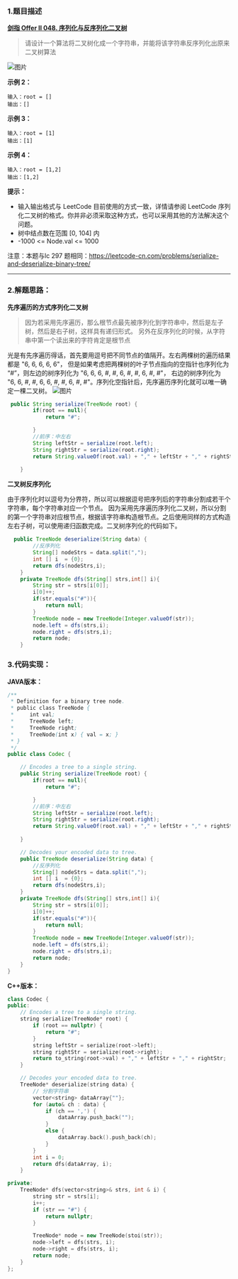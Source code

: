 ### 1.题目描述

 **[剑指 Offer II 048. 序列化与反序列化二叉树](https://leetcode-cn.com/problems/h54YBf/)** 
 
 > 请设计一个算法将二叉树化成一个字符串，并能将该字符串反序列化出原来二叉树算法

 ![图片](https://user-images.githubusercontent.com/42907149/141937183-6d8ed732-4300-40f0-bdef-50a729e70f1f.png)
 
**示例 2：**
```
输入：root = []
输出：[]
```
**示例 3：**
```
输入：root = [1]
输出：[1]
```
**示例 4：**
```
输入：root = [1,2]
输出：[1,2]
```

**提示：**

- 输入输出格式与 LeetCode 目前使用的方式一致，详情请参阅 LeetCode 序列化二叉树的格式。你并非必须采取这种方式，也可以采用其他的方法解决这个问题。
- 树中结点数在范围 [0, 104] 内
- -1000 <= Node.val <= 1000


 注意：本题与lc 297 题相同：https://leetcode-cn.com/problems/serialize-and-deserialize-binary-tree/ 




-------------

### 2.解题思路：

**先序遍历的方式序列化二叉树**

>因为若采用先序遍历，那么根节点最先被序列化到字符串中，然后是左子树，然后是右子树，这样具有递归形式。
>另外在反序列化的时候，从字符串中第一个读出来的字符肯定是根节点

光是有先序遍历得话，首先要用逗号把不同节点的值隔开。左右两棵树的遍历结果都是 "6, 6, 6, 6, 6"，
但是如果考虑把两棵树的叶子节点指向的空指针也序列化为 “#”，则左边的树序列化为 "6, 6, 6, #, #, 6, #, #, 6, #, #"，
右边的树序列化为 "6, 6, #, #, 6, 6, #, #, 6, #, #"。序列化空指针后，先序遍历序列化就可以唯一确定一棵二叉树。
![图片](https://user-images.githubusercontent.com/42907149/141944833-9599f905-5a24-4312-85a7-44a077d16a9b.png)


```Java
 public String serialize(TreeNode root) {
        if(root == null){
            return "#";

        }
        //前序：中左右
        String leftStr = serialize(root.left);
        String rightStr = serialize(root.right);
        return String.valueOf(root.val) + "," + leftStr + "," + rightStr;
        
    }
```
**二叉树反序列化**

由于序列化时以逗号为分界符，所以可以根据逗号把序列后的字符串分割成若干个字符串，每个字符串对应一个节点。
因为采用先序遍历序列化二叉树，所以分割的第一个字符串对应根节点，根据该字符串构造根节点。之后使用同样的方式构造左右子树，可以使用递归函数完成。二叉树序列化的代码如下。
```Java
  public TreeNode deserialize(String data) {
        //反序列化
        String[] nodeStrs = data.split(",");
        int [] i  = {0};
        return dfs(nodeStrs,i);
    }
    private TreeNode dfs(String[] strs,int[] i){
        String str = strs[i[0]];
        i[0]++;
        if(str.equals("#")){
            return null;
        }
        TreeNode node = new TreeNode(Integer.valueOf(str));
        node.left = dfs(strs,i);
        node.right = dfs(strs,i);
        return node;
    }
```


### 3.代码实现：

**JAVA版本：**
```Java
/**
 * Definition for a binary tree node.
 * public class TreeNode {
 *     int val;
 *     TreeNode left;
 *     TreeNode right;
 *     TreeNode(int x) { val = x; }
 * }
 */
public class Codec {

    // Encodes a tree to a single string.
    public String serialize(TreeNode root) {
        if(root == null){
            return "#";

        }
        //前序：中左右
        String leftStr = serialize(root.left);
        String rightStr = serialize(root.right);
        return String.valueOf(root.val) + "," + leftStr + "," + rightStr;
        
    }

    // Decodes your encoded data to tree.
    public TreeNode deserialize(String data) {
        //反序列化
        String[] nodeStrs = data.split(",");
        int [] i  = {0};
        return dfs(nodeStrs,i);
    }
    private TreeNode dfs(String[] strs,int[] i){
        String str = strs[i[0]];
        i[0]++;
        if(str.equals("#")){
            return null;
        }
        TreeNode node = new TreeNode(Integer.valueOf(str));
        node.left = dfs(strs,i);
        node.right = dfs(strs,i);
        return node;
    }
}

```
**C++版本：**
```C++
class Codec {
public:
    // Encodes a tree to a single string.
    string serialize(TreeNode* root) {
        if (root == nullptr) {
            return "#";
        }
        string leftStr = serialize(root->left);
        string rightStr = serialize(root->right);
        return to_string(root->val) + "," + leftStr + "," + rightStr;
    }

    // Decodes your encoded data to tree.
    TreeNode* deserialize(string data) {
        // 分割字符串
        vector<string> dataArray{""};
        for (auto& ch : data) {
            if (ch == ',') {
                dataArray.push_back("");
            } 
            else {
                dataArray.back().push_back(ch);
            }
        }
        int i = 0;
        return dfs(dataArray, i);
    }

private:
    TreeNode* dfs(vector<string>& strs, int & i) {
        string str = strs[i];
        i++;
        if (str == "#") {
            return nullptr;
        }

        TreeNode* node = new TreeNode(stoi(str));
        node->left = dfs(strs, i);
        node->right = dfs(strs, i);
        return node;
    }
};
```
